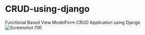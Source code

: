 # CRUD-using-django
Functional Based View ModelForm CRUD Application using Django
![Screenshot (19)](https://user-images.githubusercontent.com/62788903/118249718-67534700-b4c5-11eb-98d5-87f7d555fc61.png)
